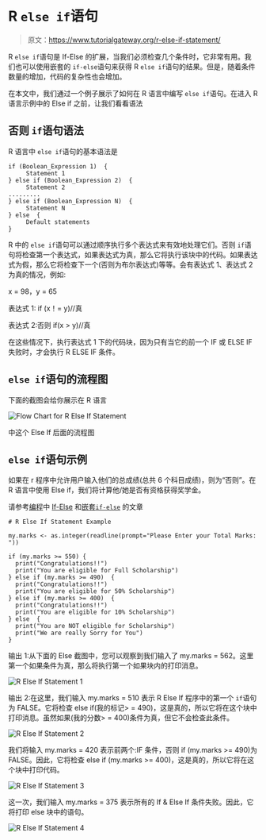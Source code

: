 # R `else if`语句

> 原文：<https://www.tutorialgateway.org/r-else-if-statement/>

R `else if`语句是 If-Else 的扩展，当我们必须检查几个条件时，它非常有用。我们也可以使用嵌套的 `if-else`语句来获得 R `else if`语句的结果。但是，随着条件数量的增加，代码的复杂性也会增加。

在本文中，我们通过一个例子展示了如何在 R 语言中编写 `else if`语句。在进入 R 语言示例中的 Else if 之前，让我们看看语法

## 否则 `if`语句语法

R 语言中 `else if`语句的基本语法是

```
if (Boolean_Expression 1)  {
     Statement 1
} else if (Boolean_Expression 2)  {
     Statement 2
.........
} else if (Boolean_Expression N)  {
     Statement N
} else  {
     Default statements
}
```

R 中的 `else if`语句可以通过顺序执行多个表达式来有效地处理它们。否则 `if`语句将检查第一个表达式，如果表达式为真，那么它将执行该块中的代码。如果表达式为假，那么它将检查下一个(否则为布尔表达式)等等。会有表达式 1、表达式 2 为真的情况，例如:

x = 98，y = 65

表达式 1: if (x！= y)//真

表达式 2:否则 if(x > y)//真

在这些情况下，执行表达式 1 下的代码块，因为只有当它的前一个 IF 或 ELSE IF 失败时，才会执行 R ELSE IF 条件。

## `else if`语句的流程图

下面的截图会给你展示在 R 语言

![Flow Chart for R Else If Statement](img/0f13aa923944456074f7c66131249b9d.png)

中这个 Else If 后面的流程图

## `else if`语句示例

如果在 r 程序中允许用户输入他们的总成绩(总共 6 个科目成绩)，则为“否则”。在 R 语言中使用 Else if，我们将计算他/她是否有资格获得奖学金。

请参考[编程](https://www.tutorialgateway.org/r-programming/)中 [If-Else](https://www.tutorialgateway.org/r-if-else-statement/) 和[嵌套`if-else`](https://www.tutorialgateway.org/nested-if-else-in-r/) 的文章

```
# R Else If Statement Example

my.marks <- as.integer(readline(prompt="Please Enter your Total Marks: "))

if (my.marks >= 550) {
  print("Congratulations!!") 
  print("You are eligible for Full Scholarship")
} else if (my.marks >= 490)  {
  print("Congratulations!!") 
  print("You are eligible for 50% Scholarship")
} else if (my.marks >= 400)  {
  print("Congratulations!!") 
  print("You are eligible for 10% Scholarship")
} else  {
  print("You are NOT eligible for Scholarship")
  print("We are really Sorry for You")
}
```

输出 1:从下面的 Else 截图中，您可以观察到我们输入了 my.marks = 562。这里第一个如果条件为真，那么将执行第一个如果块内的打印消息。

![R Else If Statement 1](img/eca1415141ec84f6c54c16c1a37fc1d8.png)

输出 2:在这里，我们输入 my.marks = 510 表示 R Else If 程序中的第一个 `if`语句为 FALSE。它将检查 else if(我的标记> = 490)，这是真的，所以它将在这个块中打印消息。虽然如果(我的分数> = 400)条件为真，但它不会检查此条件。

![R Else If Statement 2](img/71adad2b9b0cb5b0c3d301da5eab2a9b.png)

我们将输入 my.marks = 420 表示前两个:IF 条件，否则 if (my.marks >= 490)为 FALSE。因此，它将检查 else if (my.marks >= 400)，这是真的，所以它将在这个块中打印代码。

![R Else If Statement 3](img/018bcaa44598c4cf3c4e1091a5c22769.png)

这一次，我们输入 my.marks = 375 表示所有的 If & Else If 条件失败。因此，它将打印 else 块中的语句。

![R Else If Statement 4](img/7d6fe88909d1f311674db651ff588a47.png)